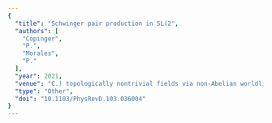 ```yaml
---
{
  "title": "Schwinger pair production in SL(2",
  "authors": [
    "Copinger",
    "P.",
    "Morales",
    "P."
  ],
  "year": 2021,
  "venue": "C.) topologically nontrivial fields via non-Abelian worldline instantons",
  "type": "Other",
  "doi": "10.1103/PhysRevD.103.036004"
}
---
```

